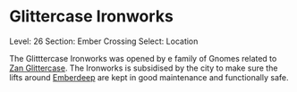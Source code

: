 # Glittercase Ironworks

Level: 26
Section: Ember Crossing
Select: Location

The Glitttercase Ironworks was opened by e family of Gnomes related to [Zan Glittercase](Zan%20Glittercase%2059c5571931964659808d591dec92d1ce.md). The Ironworks is subsidised by the city to make sure the lifts around [Emberdeep](Emberdeep%20970b2a8371ba4facad9c16f1a552038e.md) are kept in good maintenance and functionally safe.